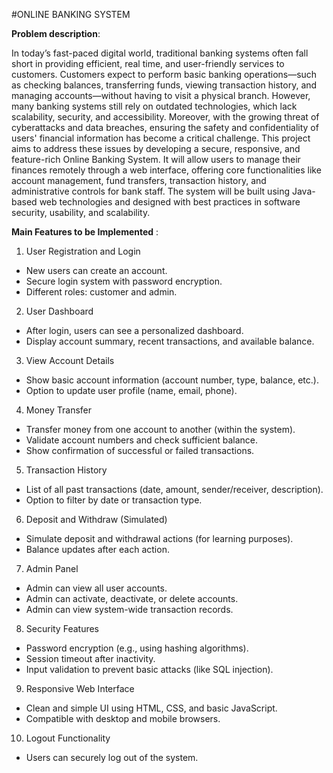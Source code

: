 #ONLINE BANKING SYSTEM

**Problem description**: 

In today’s fast-paced digital world, traditional banking systems often fall short in providing efficient, real
time, and user-friendly services to customers. Customers expect to perform basic banking operations—such 
as checking balances, transferring funds, viewing transaction history, and managing accounts—without 
having to visit a physical branch. 
However, many banking systems still rely on outdated technologies, which lack scalability, security, and 
accessibility. Moreover, with the growing threat of cyberattacks and data breaches, ensuring the safety and 
confidentiality of users' financial information has become a critical challenge. 
This project aims to address these issues by developing a secure, responsive, and feature-rich Online 
Banking System. It will allow users to manage their finances remotely through a web interface, offering 
core functionalities like account management, fund transfers, transaction history, and administrative 
controls for bank staff. The system will be built using Java-based web technologies and designed with best 
practices in software security, usability, and scalability. 

  **Main Features to be Implemented** :
1. User Registration and Login 
-  New users can create an account. 
- Secure login system with password encryption. 
- Different roles: customer and admin. 
2. User Dashboard 
- After login, users can see a personalized dashboard. 
- Display account summary, recent transactions, and available balance. 
3. View Account Details 
- Show basic account information (account number, type, balance, etc.). 
- Option to update user profile (name, email, phone). 
4. Money Transfer 
- Transfer money from one account to another (within the system). 
- Validate account numbers and check sufficient balance. 
- Show confirmation of successful or failed transactions. 
5. Transaction History 
- List of all past transactions (date, amount, sender/receiver, description). 
- Option to filter by date or transaction type. 
6. Deposit and Withdraw (Simulated) 
- Simulate deposit and withdrawal actions (for learning purposes). 
- Balance updates after each action. 
7. Admin Panel 
- Admin can view all user accounts. 
- Admin can activate, deactivate, or delete accounts. 
- Admin can view system-wide transaction records. 
8. Security Features 
- Password encryption (e.g., using hashing algorithms). 
- Session timeout after inactivity. 
- Input validation to prevent basic attacks (like SQL injection). 
9. Responsive Web Interface 
- Clean and simple UI using HTML, CSS, and basic JavaScript. 
- Compatible with desktop and mobile browsers. 
10. Logout Functionality 
- Users can securely log out of the system. 
